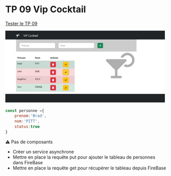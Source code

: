 # TP 09 Vip Cocktail
[Tester le TP 09](https://www.sevenvalley.fr/tp-javascript/tp6/index.html) 

<img src="../../img/tp/tp6.webp" width="500">


```js
const personne ={
    prenom:'Brad',
    nom:'PITT',
    status:true
}
```
:warning: Pas de composants

- Créer un service asynchrone
- Mettre en place la requête put pour ajouter le tableau de personnes dans FireBase
- Mettre en place la requête get pour récupérer le tableau depuis FireBase